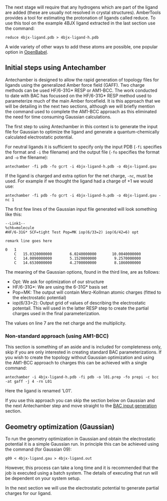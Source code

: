 
The next stage will require that any hydrogens which are part of the ligand are added (these are usually not resolved in crystal structures).
AmberTools provides a tool for estimating the protonation of ligands called reduce.
To use this tool on the example 4BJX ligand extracted in the last section use the command:

```
reduce 4bjx-ligand.pdb > 4bjx-ligand-h.pdb
```

A wide variety of other ways to add these atoms are possible, one popular option in [OpenBabel](http://openbabel.org/).

## Initial steps using Antechamber

Antechamber is designed to allow the rapid generation of topology files for ligands using the generalized Amber force field (GAFF).
Two charge methods can be used HF/6-31G* RESP or AM1-BCC.
The work conducted to date with BAC has focussed on the HF/6-31G* RESP method used to parameterize much of the main Amber forcefield.
It is this approach that we will be detailing in the next two sections, although we will briefly mention the command used to complete the AM1-BCC approach as this eliminated the need for time consuming Gaussian calculations.

The first step to using Antechamber in this context is to generate the input file for Gaussian to optimize the ligand and generate a quantum-chemically calculated electrostatic potential.

For neutral ligands it is sufficient to specify only the input PDB (`-fi` specifies the format and `-i` the filename) and the output file (`-fo` specifies the format and `-o` the filename):

```
antechamber -fi pdb -fo gcrt -i 4bjx-ligand-h.pdb -o 4bjx-ligand.gau
```

If the ligand is charged and extra option for the net charge, `-nc`, must be used.
For example if we thought the ligand had a charge of +1 we would use:

```
antechamber -fi pdb -fo gcrt -i 4bjx-ligand-h.pdb -o 4bjx-ligand.gau -nc 1
```

The first few lines of the Gaussian input file generated will look something like this:

```
--Link1--
%chk=molecule
#HF/6-31G* SCF=tight Test Pop=MK iop(6/33=2) iop(6/42=6) opt

remark line goes here

0   1
    C   15.0320000000        6.0240000000       10.0040000000     
    C   14.0090000000        5.1520000000        9.2570000000     
    C   14.6530000000        4.2700000000        8.1860000000
```

The meaning of the Gaussian options, found in the third line, are as follows:

* Opt: We ask for optimization of our structure
* HF/6-31G\*: We are using the 6-31G\* basis set
* Pop=MK: The output will contain Merz-Kollman atomic charges (fitted to the electrostatic potential)
* iop(6/33=2): Output grid of values of describing the electrostatic potentail.
This will used in the latter RESP step to create the partial charges used in the final parameterization.

The values on line 7 are the net charge and the multiplicity.

### Non-standard approach (using AM1-BCC)

This section is something of an aside and is included for completeness only, skip if you are only interested in creating standard BAC parameterizations.
If you wish to create the topology without Gaussian optimization and using the AM1-BCC approach to charges this can be achieved with a single command:

```
antechamber -i 4bjx-ligand-h.pdb -fi pdb -o l01.prep -fo prepi -c bcc -at gaff -j 4 -rn L01
```

Here the ligand is renamed 'L01'.

If you use this approach you can skip the section below on Gaussian and the next Antechamber step and move straight to the [BAC input generation]() section.

## Geometry optimization (Gaussian)

To run the geometry optimization in Gaussian and obtain the electrostatic potential it is a simple Gaussian run.
In principle this can be achieved using the command (for Gaussian 09):

```
g09 < 4bjx-ligand.gau > 4bjx-ligand.out
```

However, this process can take a long time and it is recommended that the job is executed using a batch system. The details of executing that run will be dependent on your system setup.

In the next section we will use the electrostatic potential to generate partial charges for our ligand.
